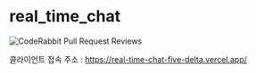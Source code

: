# real_time_chat

![CodeRabbit Pull Request Reviews](https://img.shields.io/coderabbit/prs/github/kkang123/real_time_chat)

클라이언트 접속 주소 : https://real-time-chat-five-delta.vercel.app/

